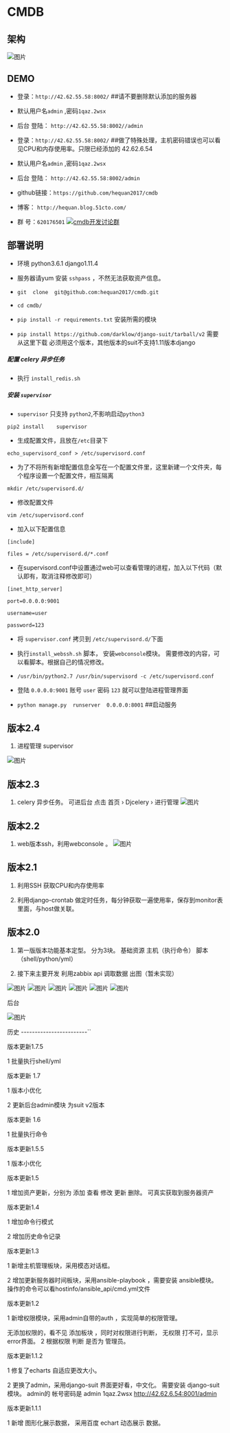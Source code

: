 # CMDB

架构
----------------
![图片](https://github.com/hequan2017/cmdb/blob/master/static/img/111.png)


DEMO
---------------

* 登录：`http://42.62.55.58:8002/`      ##请不要删除默认添加的服务器

* 默认用户名`admin` ,密码`1qaz.2wsx`

* 后台 登陆：  `http://42.62.55.58:8002//admin`

* 登录：`http://42.62.55.58:8002/`       ##做了特殊处理，主机密码错误也可以看见CPU和内存使用率。只限已经添加的 42.62.6.54

* 默认用户名`admin` ,密码`1qaz.2wsx`

* 后台 登陆：  `http://42.62.55.58:8002/admin`


* github链接：`https://github.com/hequan2017/cmdb`

* 博客： `http://hequan.blog.51cto.com/`

* 群 号：`620176501`   <a target="_blank" href="//shang.qq.com/wpa/qunwpa?idkey=bbe5716e8bd2075cb27029bd5dd97e22fc4d83c0f61291f47ed3ed6a4195b024"><img border="0" src="https://github.com/hequan2017/cmdb/blob/master/static/img/group.png"  alt="cmdb开发讨论群" title="cmdb开发讨论群"></a>


部署说明
-------------------

* 环境 python3.6.1  django1.11.4


* 服务器请yum 安装  `sshpass` ，不然无法获取资产信息。


* `git  clone  git@github.com:hequan2017/cmdb.git`

* `cd cmdb/`

* `pip install -r requirements.txt`     安装所需的模块

* `pip install https://github.com/darklow/django-suit/tarball/v2`  需要从这里下载  必须用这个版本，其他版本的suit不支持1.11版本django





##### 配置 celery 异步任务

* 执行 `install_redis.sh` 

##### 安装 `supervisor  `

* `supervisor` 只支持 `python2`,不影响启动`python3`
 
 
 `pip2 install    supervisor`      


* 生成配置文件，且放在`/etc`目录下


`echo_supervisord_conf > /etc/supervisord.conf  `
 

* 为了不将所有新增配置信息全写在一个配置文件里，这里新建一个文件夹，每个程序设置一个配置文件，相互隔离

`mkdir /etc/supervisord.d/  `
 

* 修改配置文件


`vim /etc/supervisord.conf`


* 加入以下配置信息


`[include]`

`files = /etc/supervisord.d/*.conf`


* 在supervisord.conf中设置通过web可以查看管理的进程，加入以下代码（默认即有，取消注释修改即可）	


`[inet_http_server] `


`port=0.0.0.0:9001 `


`username=user   `

   
`password=123`



* 将 `supervisor.conf` 拷贝到 `/etc/supervisord.d/`下面



* 执行`install_webssh.sh` 脚本， 安装`webconsole`模块。   需要修改的内容，可以看脚本。根据自己的情况修改。



*  `/usr/bin/python2.7 /usr/bin/supervisord -c /etc/supervisord.conf`

* 登陆 `0.0.0.0:9001` 账号 `user`  密码 `123`  就可以登陆进程管理界面

*  `python manage.py  runserver  0.0.0.0:8001`    ##启动服务



版本2.4
-------------
1. 进程管理 supervisor

![图片](https://github.com/hequan2017/cmdb/blob/master/static/img/10.png)


版本2.3
-------
1. celery 异步任务。  可进后台  点击 首页 › Djcelery ›    进行管理
![图片](https://github.com/hequan2017/cmdb/blob/master/static/img/9.png)



版本2.2
-------
1. web版本ssh，利用webconsole 。
![图片](https://github.com/hequan2017/cmdb/blob/master/static/img/8.png)



版本2.1
-------
1. 利用SSH  获取CPU和内存使用率

2. 利用django-crontab 做定时任务，每分钟获取一遍使用率，保存到monitor表里面，与host做关联。



版本2.0
-------
1. 第一版版本功能基本定型。
分为3块。 基础资源        主机（执行命令）     脚本（shell/python/yml）

2. 接下来主要开发 利用zabbix api 调取数据 出图（暂未实现）

![图片](https://github.com/hequan2017/cmdb/blob/master/static/img/1.png)
![图片](https://github.com/hequan2017/cmdb/blob/master/static/img/2.png)
![图片](https://github.com/hequan2017/cmdb/blob/master/static/img/3.png)
![图片](https://github.com/hequan2017/cmdb/blob/master/static/img/4.png)
![图片](https://github.com/hequan2017/cmdb/blob/master/static/img/5.png)
![图片](https://github.com/hequan2017/cmdb/blob/master/static/img/7.png)

后台

![图片](https://github.com/hequan2017/cmdb/blob/master/static/img/6.png)






历史
------------------------``

版本更新1.7.5

1 批量执行shell/yml


版本更新 1.7

1 版本小优化

2 更新后台admin模块 为suit v2版本



版本更新 1.6

1 批量执行命令


版本更新1.5.5

1 版本小优化


版本更新1.5

1 增加资产更新，分别为 添加 查看 修改 更新 删除。 可真实获取到服务器资产


版本更新1.4

1 增加命令行模式

2 增加历史命令记录


版本更新1.3

1 新增主机管理板块，采用模态对话框。

2 增加更新服务器时间板块，采用ansible-playbook ，需要安装 ansible模块。 操作的命令可以看hostinfo/ansible_api/cmd.yml文件


版本更新1.2

1 新增权限模块，采用admin自带的auth ，实现简单的权限管理。

无添加权限的，看不见 添加板块 ，同时对权限进行判断， 无权限 打不可，显示 error界面。
2 根据权限 判断 是否为 管理员。


版本更新1.1.2

1 修复了echarts 自适应更改大小。

2 更换了admin，采用django-suit 界面更好看，中文化。 需要安装 django-suit 模块。 admin的 帐号密码是 admin 1qaz.2wsx http://42.62.6.54:8001/admin


版本更新1.1.1

1 新增 图形化展示数据， 采用百度 echart 动态展示 数据。
